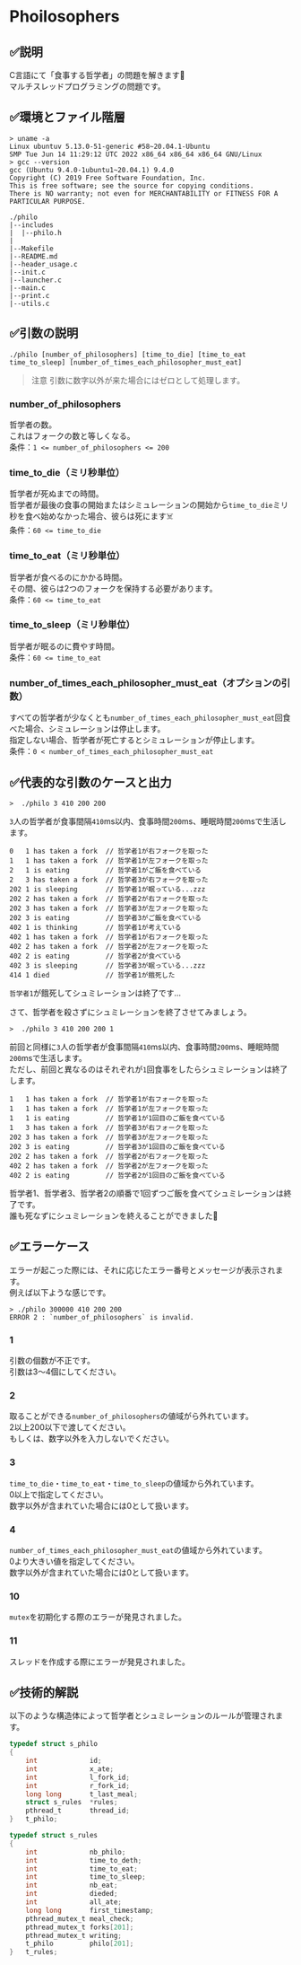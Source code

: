 # Phoilosophers

## ✅説明

C言語にて「食事する哲学者」の問題を解きます💪<br>
マルチスレッドプログラミングの問題です。<br>

## ✅環境とファイル階層

```
> uname -a
Linux ubuntuv 5.13.0-51-generic #58~20.04.1-Ubuntu
SMP Tue Jun 14 11:29:12 UTC 2022 x86_64 x86_64 x86_64 GNU/Linux
> gcc --version
gcc (Ubuntu 9.4.0-1ubuntu1~20.04.1) 9.4.0
Copyright (C) 2019 Free Software Foundation, Inc.
This is free software; see the source for copying conditions.
There is NO warranty; not even for MERCHANTABILITY or FITNESS FOR A PARTICULAR PURPOSE.
```

```
./philo
|--includes
|  |--philo.h
|
|--Makefile
|--README.md
|--header_usage.c
|--init.c
|--launcher.c
|--main.c
|--print.c
|--utils.c
```

## ✅引数の説明

```
./philo [number_of_philosophers] [time_to_die] [time_to_eat time_to_sleep] [number_of_times_each_philosopher_must_eat]
```

> 注意
引数に数字以外が来た場合にはゼロとして処理します。

### number_of_philosophers
哲学者の数。<br>
これはフォークの数と等しくなる。<br>
条件：`1 <= number_of_philosophers <= 200`

### time_to_die（ミリ秒単位）
哲学者が死ぬまでの時間。<br>
哲学者が最後の食事の開始またはシミュレーションの開始から`time_to_die`ミリ秒を食べ始めなかった場合、彼らは死にます☠️<br>
条件：`60 <= time_to_die`

### time_to_eat（ミリ秒単位）
哲学者が食べるのにかかる時間。<br>
その間、彼らは2つのフォークを保持する必要があります。<br>
条件：`60 <= time_to_eat`

### time_to_sleep（ミリ秒単位）
哲学者が眠るのに費やす時間。<br>
条件：`60 <= time_to_eat`

### number_of_times_each_philosopher_must_eat（オプションの引数）
すべての哲学者が少なくとも`number_of_times_each_philosopher_must_eat`回食べた場合、シミュレーションは停止します。<br>
指定しない場合、哲学者が死亡するとシミュレーションが停止します。<br>
条件：`0 < number_of_times_each_philosopher_must_eat`

## ✅代表的な引数のケースと出力

```shell
>  ./philo 3 410 200 200
```

`3`人の哲学者が食事間隔`410`ms以内、食事時間`200`ms、睡眠時間`200`msで生活します。

```
0	1 has taken a fork  // 哲学者1が右フォークを取った
1	1 has taken a fork  // 哲学者1が左フォークを取った
2	1 is eating         // 哲学者1がご飯を食べている
2	3 has taken a fork  // 哲学者3が右フォークを取った
202	1 is sleeping       // 哲学者1が眠っている...zzz
202	2 has taken a fork  // 哲学者2が右フォークを取った
202	3 has taken a fork  // 哲学者3が左フォークを取った
202	3 is eating         // 哲学者3がご飯を食べている
402	1 is thinking       // 哲学者1が考えている
402	1 has taken a fork  // 哲学者1が右フォークを取った
402	2 has taken a fork  // 哲学者2が左フォークを取った
402	2 is eating         // 哲学者2が食べている
402	3 is sleeping       // 哲学者3が眠っている...zzz
414	1 died              // 哲学者1が餓死した
```
`哲学者1`が餓死してシュミレーションは終了です...<br>

さて、哲学者を殺さずにシュミレーションを終了させてみましょう。

```shell
>  ./philo 3 410 200 200 1
```

前回と同様に`3`人の哲学者が食事間隔`410`ms以内、食事時間`200`ms、睡眠時間`200`msで生活します。<br>
ただし、前回と異なるのはそれぞれが`1`回食事をしたらシュミレーションは終了します。

```
1	1 has taken a fork  // 哲学者1が右フォークを取った
1	1 has taken a fork  // 哲学者1が左フォークを取った
1	1 is eating         // 哲学者1が1回目のご飯を食べている
1	3 has taken a fork  // 哲学者3が右フォークを取った
202	3 has taken a fork  // 哲学者3が左フォークを取った
202	3 is eating         // 哲学者3が1回目のご飯を食べている
202	2 has taken a fork  // 哲学者2が右フォークを取った
402	2 has taken a fork  // 哲学者2が左フォークを取った
402	2 is eating         // 哲学者2が1回目のご飯を食べている
```

哲学者1、哲学者3、哲学者2の順番で1回ずつご飯を食べてシュミレーションは終了です。<br>
誰も死なずにシュミレーションを終えることができました👏

## ✅エラーケース

エラーが起こった際には、それに応じたエラー番号とメッセージが表示されます。<br>
例えば以下ような感じです。

```
> ./philo 300000 410 200 200
ERROR 2 : `number_of_philosophers` is invalid.
```

### 1

引数の個数が不正です。<br>
引数は3〜4個にしてください。

### 2

取ることができる`number_of_philosophers`の値域がら外れています。<br>
2以上200以下で渡してください。<br>
もしくは、数字以外を入力しないでください。

### 3

`time_to_die`・`time_to_eat`・`time_to_sleep`の値域から外れています。<br>
0以上で指定してください。<br>
数字以外が含まれていた場合には0として扱います。

### 4

`number_of_times_each_philosopher_must_eat`の値域から外れています。<br>
0より大きい値を指定してください。<br>
数字以外が含まれていた場合には0として扱います。

### 10

`mutex`を初期化する際のエラーが発見されました。

### 11

スレッドを作成する際にエラーが発見されました。

## ✅技術的解説

以下のような構造体によって哲学者とシュミレーションのルールが管理されます。

```c
typedef struct s_philo
{
	int				id;
	int				x_ate;
	int				l_fork_id;
	int				r_fork_id;
	long long		t_last_meal;
	struct s_rules	*rules;
	pthread_t		thread_id;
}	t_philo;

typedef struct s_rules
{
	int				nb_philo;
	int				time_to_deth;
	int				time_to_eat;
	int				time_to_sleep;
	int				nb_eat;
	int				dieded;
	int				all_ate;
	long long		first_timestamp;
	pthread_mutex_t	meal_check;
	pthread_mutex_t	forks[201];
	pthread_mutex_t	writing;
	t_philo			philo[201];
}	t_rules;
```